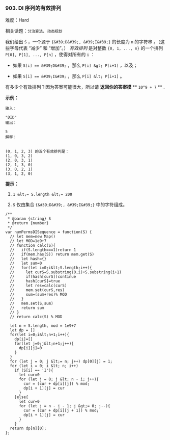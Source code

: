 ### 903. DI 序列的有效排列

难度：Hard

相关话题：`分治算法`、`动态规划`

我们给出  `S` ，一个源于 `{&#39;D&#39;, &#39;I&#39;}` 的长度为  `n` 的字符串 。（这些字母代表 &ldquo;减少&rdquo; 和 &ldquo;增加&rdquo;。）
 *有效排列* 是对整数  `{0, 1, ..., n}` 的一个排列 `P[0], P[1], ..., P[n]` ，使得对所有的 `i` ：





* 如果  `S[i] == &#39;D&#39;` ，那么 `P[i] &gt; P[i+1]` ，以及；

* 如果  `S[i] == &#39;I&#39;` ，那么  `P[i] &lt; P[i+1]` 。





有多少个有效排列？因为答案可能很大，所以请 **返回你的答案模**  **  `10^9 + 7` ** .







 **示例：** 





```
输入：

"DID"
输出：

5
解释：


(0, 1, 2, 3) 的五个有效排列是：
(1, 0, 3, 2)
(2, 0, 3, 1)
(2, 1, 3, 0)
(3, 0, 2, 1)
(3, 1, 2, 0)

```





 **提示：** 





1.  `1 &lt;= S.length &lt;= 200` 

2.  `S`  仅由集合  `{&#39;D&#39;, &#39;I&#39;}` 中的字符组成。










```
/**
 * @param {string} S
 * @return {number}
 */
var numPermsDISequence = function(S) {
  // let mem=new Map()
  // let MOD=1e9+7
  // function calc(S){
  //   if(S.length===1)return 1
  //   if(mem.has(S)) return mem.get(S)
  //   let hash={}
  //   let sum=0
  //   for(let i=0;i&lt;S.length;i++){
  //     let curS=S.substring(0,i)+S.substring(i+1)
  //     if(hash[curS])continue
  //     hash[curS]=true
  //     let res=calc(curS)
  //     mem.set(curS,res)
  //     sum=(sum+res)% MOD
  //   }
  //   mem.set(S,sum)
  //   return sum 
  // }
  // return calc(S) % MOD
  
  let n = S.length, mod = 1e9+7
  let dp = []
  for(let i=0;i&lt;n+1;i++){
    dp[i]=[]
    for(let j=0;j&lt;n+1;j++){
      dp[i][j]=0
    }
  }
  for (let j = 0; j &lt;= n; j++) dp[0][j] = 1;
  for (let i = 0; i &lt; n; i++)
    if (S[i] == 'I'){
      let cur=0
      for (let j = 0; j &lt; n - i; j++){
        cur = (cur + dp[i][j]) % mod;  
        dp[i + 1][j] = cur        
      }
    }else{
      let cur=0
      for (let j = n - i - 1; j &gt;= 0; j--){
        cur = (cur + dp[i][j + 1]) % mod;
        dp[i + 1][j] = cur
      }
    }
  return dp[n][0];
};



```
